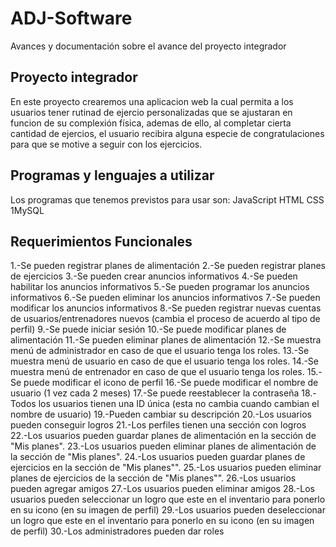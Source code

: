 # ADJ-Software
Avances y documentación sobre el avance del proyecto integrador
## Proyecto integrador
En este proyecto crearemos una aplicacion web la cual permita a los usuarios tener rutinad de ejercio personalizadas que se ajustaran en funcion de su complexión física, ademas de ello, al completar cierta cantidad de ejercios, el usuario recibira alguna especie de congratulaciones para que se motive a seguir con los ejercicios.

## Programas y lenguajes a utilizar
Los programas que tenemos previstos para usar son:
JavaScript
HTML
CSS
1MySQL

## Requerimientos Funcionales
1.-Se pueden registrar planes de alimentación
2.-Se pueden registrar planes de ejercicios
3.-Se pueden crear anuncios informativos
4.-Se pueden habilitar los anuncios informativos
5.-Se pueden programar los anuncios informativos
6.-Se pueden eliminar los anuncios informativos
7.-Se pueden modificar los anuncios informativos
8.-Se pueden registrar nuevas cuentas de usuarios/entrenadores nuevos (cambia el proceso de acuerdo al tipo de perfil)
9.-Se puede iniciar sesión
10.-Se puede modificar planes de alimentación 
11.-Se pueden eliminar planes de alimentación
12.-Se muestra menú de administrador en caso de que el usuario tenga los roles.
13.-Se muestra menú de usuario en caso de que el usuario tenga los roles.
14.-Se muestra menú de entrenador en caso de que el usuario tenga los roles.
15.-Se puede modificar el icono de perfil
16.-Se puede modificar el nombre de usuario (1 vez cada 2 meses)
17.-Se puede reestablecer la contraseña
18.-Todos los usuarios tienen una ID única (esta no cambia cuando cambian el nombre de usuario)
19.-Pueden cambiar su descripción
20.-Los usuarios pueden conseguir logros
21.-Los perfiles tienen una sección con logros
22.-Los usuarios pueden guardar planes de alimentación en la sección de "Mis planes".
23.-Los usuarios pueden eliminar planes de alimentación de la sección de "Mis planes".
24.-Los usuarios pueden guardar planes de ejercicios en la sección de "Mis planes"".
25.-Los usuarios pueden eliminar planes de ejercicios de la sección de "Mis planes"".
26.-Los usuarios pueden agregar amigos
27.-Los usuarios pueden eliminar amigos
28.-Los usuarios pueden seleccionar un logro que este en el inventario para ponerlo en su icono (en su imagen de perfil)
29.-Los usuarios pueden deseleccionar un logro que este en el inventario para ponerlo en su icono (en su imagen de perfil)
30.-Los administradores pueden dar roles
